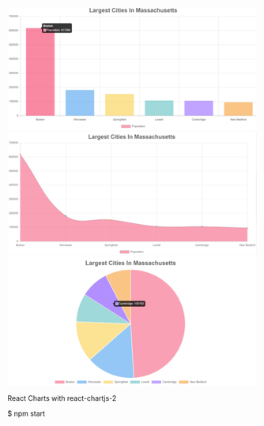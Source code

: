 ![Screenshot](ScreenShot1.PNG)
![Screenshot](ScreenShot2.PNG)
![Screenshot](ScreenShot3.PNG)

React Charts with react-chartjs-2

$ npm start

